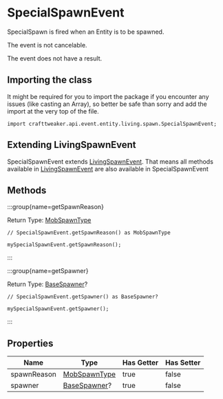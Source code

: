 # SpecialSpawnEvent

SpecialSpawn is fired when an Entity is to be spawned.

The event is not cancelable.

The event does not have a result.



## Importing the class

It might be required for you to import the package if you encounter any issues (like casting an Array), so better be safe than sorry and add the import at the very top of the file.
```zenscript
import crafttweaker.api.event.entity.living.spawn.SpecialSpawnEvent;
```


## Extending LivingSpawnEvent

SpecialSpawnEvent extends [LivingSpawnEvent](/forge/api/event/entity/living/spawn/LivingSpawnEvent). That means all methods available in [LivingSpawnEvent](/forge/api/event/entity/living/spawn/LivingSpawnEvent) are also available in SpecialSpawnEvent

## Methods

:::group{name=getSpawnReason}

Return Type: [MobSpawnType](/vanilla/api/entity/MobSpawnType)

```zenscript
// SpecialSpawnEvent.getSpawnReason() as MobSpawnType

mySpecialSpawnEvent.getSpawnReason();
```

:::

:::group{name=getSpawner}

Return Type: [BaseSpawner](/vanilla/api/world/BaseSpawner)?

```zenscript
// SpecialSpawnEvent.getSpawner() as BaseSpawner?

mySpecialSpawnEvent.getSpawner();
```

:::


## Properties

|    Name     |                       Type                       | Has Getter | Has Setter |
|-------------|--------------------------------------------------|------------|------------|
| spawnReason | [MobSpawnType](/vanilla/api/entity/MobSpawnType) | true       | false      |
| spawner     | [BaseSpawner](/vanilla/api/world/BaseSpawner)?   | true       | false      |

